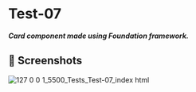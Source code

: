 # Test-07
***Card component made using Foundation framework.***
## 📸 Screenshots
![127 0 0 1_5500_Tests_Test-07_index html](https://github.com/user-attachments/assets/8a362442-3e26-440a-99c7-16b80a2c2949)
